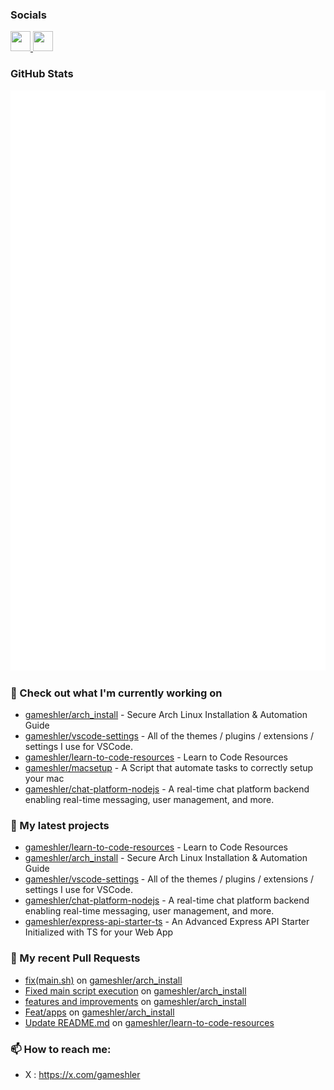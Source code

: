### Socials 

<p align="left"> <a href="https://github.com/gameshler" target="_blank" rel="noreferrer"> <picture> <source media="(prefers-color-scheme: dark)" srcset="https://raw.githubusercontent.com/danielcranney/readme-generator/main/public/icons/socials/github-dark.svg" /> <source media="(prefers-color-scheme: light)" srcset="https://raw.githubusercontent.com/danielcranney/readme-generator/main/public/icons/socials/github.svg" /> <img src="https://raw.githubusercontent.com/danielcranney/readme-generator/main/public/icons/socials/github.svg" width="32" height="32" /> </picture> </a> <a href="https://x.com/gameshler" target="_blank" rel="noreferrer"> <picture> <source media="(prefers-color-scheme: dark)" srcset="https://raw.githubusercontent.com/danielcranney/readme-generator/main/public/icons/socials/twitter-dark.svg" /> <source media="(prefers-color-scheme: light)" srcset="https://raw.githubusercontent.com/danielcranney/readme-generator/main/public/icons/socials/twitter.svg" /> <img src="https://raw.githubusercontent.com/danielcranney/readme-generator/main/public/icons/socials/twitter.svg" width="32" height="32" /> </picture> </a></p>

### GitHub Stats

<p align="left"><img src="https://raw.githubusercontent.com/gameshler/gameshler/main/github-metrics.svg" /></p>

### 👷 Check out what I'm currently working on

- [gameshler/arch_install](https://github.com/gameshler/arch_install) - Secure Arch Linux Installation &amp; Automation Guide
- [gameshler/vscode-settings](https://github.com/gameshler/vscode-settings) - All of the themes / plugins / extensions / settings I use for VSCode.
- [gameshler/learn-to-code-resources](https://github.com/gameshler/learn-to-code-resources) - Learn to Code Resources
- [gameshler/macsetup](https://github.com/gameshler/macsetup) - A Script that automate tasks to correctly setup your mac  
- [gameshler/chat-platform-nodejs](https://github.com/gameshler/chat-platform-nodejs) - A real-time chat platform backend enabling real-time messaging, user management, and more.

### 🌱 My latest projects

- [gameshler/learn-to-code-resources](https://github.com/gameshler/learn-to-code-resources) - Learn to Code Resources
- [gameshler/arch_install](https://github.com/gameshler/arch_install) - Secure Arch Linux Installation &amp; Automation Guide
- [gameshler/vscode-settings](https://github.com/gameshler/vscode-settings) - All of the themes / plugins / extensions / settings I use for VSCode.
- [gameshler/chat-platform-nodejs](https://github.com/gameshler/chat-platform-nodejs) - A real-time chat platform backend enabling real-time messaging, user management, and more.
- [gameshler/express-api-starter-ts](https://github.com/gameshler/express-api-starter-ts) - An Advanced Express API Starter Initialized with TS for your Web App

### 🔨 My recent Pull Requests

- [fix(main.sh)](https://github.com/gameshler/arch_install/pull/14) on [gameshler/arch_install](https://github.com/gameshler/arch_install)
- [Fixed main script execution](https://github.com/gameshler/arch_install/pull/13) on [gameshler/arch_install](https://github.com/gameshler/arch_install)
- [features and improvements](https://github.com/gameshler/arch_install/pull/12) on [gameshler/arch_install](https://github.com/gameshler/arch_install)
- [Feat/apps](https://github.com/gameshler/arch_install/pull/11) on [gameshler/arch_install](https://github.com/gameshler/arch_install)
- [Update README.md](https://github.com/gameshler/learn-to-code-resources/pull/2) on [gameshler/learn-to-code-resources](https://github.com/gameshler/learn-to-code-resources)

### 📫 How to reach me:
  - X   : <https://x.com/gameshler>